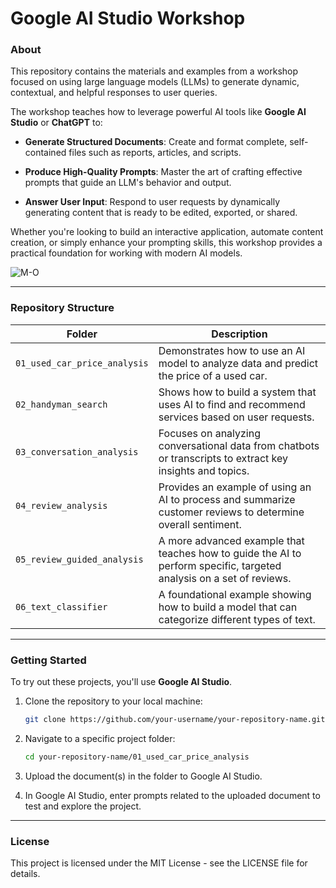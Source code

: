 # Google AI Studio Workshop

### About
This repository contains the materials and examples from a workshop focused on using large language models (LLMs) to generate dynamic, contextual, and helpful responses to user queries.

The workshop teaches how to leverage powerful AI tools like __Google AI Studio__ or __ChatGPT__ to:

- __Generate Structured Documents__: Create and format complete, self-contained files such as reports, articles, and scripts.

- __Produce High-Quality Prompts__: Master the art of crafting effective prompts that guide an LLM's behavior and output.

- __Answer User Input__: Respond to user requests by dynamically generating content that is ready to be edited, exported, or shared.

Whether you're looking to build an interactive application, automate content creation, or simply enhance your prompting skills, this workshop provides a practical foundation for working with modern AI models.

<img src="https://media.giphy.com/media/v1.Y2lkPTc5MGI3NjExenAycDR0aWJ0a2JkbDVzdnZmaWJ5cHVwa3phZzR0b2R5YzY4eGEzbCZlcD12MV9naWZzX3NlYXJjaCZjdD1n/53l9ijFPtpmKs/giphy.gif" alt="M-O"/>
<hr>

### Repository Structure
| Folder                       | Description                                                                 |
|------------------------------|-----------------------------------------------------------------------------|
| `01_used_car_price_analysis` | Demonstrates how to use an AI model to analyze data and predict the price of a used car. |
| `02_handyman_search`         | Shows how to build a system that uses AI to find and recommend services based on user requests. |
| `03_conversation_analysis`   | Focuses on analyzing conversational data from chatbots or transcripts to extract key insights and topics. |
| `04_review_analysis`         | Provides an example of using an AI to process and summarize customer reviews to determine overall sentiment. |
| `05_review_guided_analysis`  | A more advanced example that teaches how to guide the AI to perform specific, targeted analysis on a set of reviews. |
| `06_text_classifier`         | A foundational example showing how to build a model that can categorize different types of text. |
<hr>

### Getting Started
To try out these projects, you'll use **Google AI Studio**.

1. Clone the repository to your local machine:

   ```bash
   git clone https://github.com/your-username/your-repository-name.git

2. Navigate to a specific project folder:

   ```bash
   cd your-repository-name/01_used_car_price_analysis
   
3. Upload the document(s) in the folder to Google AI Studio.

4. In Google AI Studio, enter prompts related to the uploaded document to test and explore the project.
<hr>

### License
This project is licensed under the MIT License - see the LICENSE file for details.
